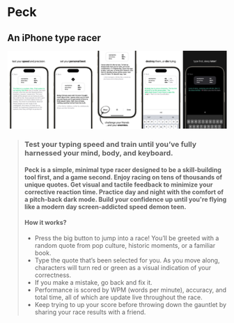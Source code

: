 # Peck
## An iPhone type racer
![Screenshot 1](assets/collage.png)

> ### Test your typing speed and train until you’ve fully harnessed your mind, body, and keyboard.
>
> #### Peck is a simple, minimal type racer designed to be a skill-building tool first, and a game second. Enjoy racing on tens of thousands of unique quotes. Get visual and tactile feedback to minimize your corrective reaction time. Practice day and night with the comfort of a pitch-back dark mode. Build your confidence up until you're flying like a modern day screen-addicted speed demon teen.
>
> #### How it works? 
> - Press the big button to jump into a race! You’ll be greeted with a random quote from pop culture, historic moments, or a familiar book. 
> - Type the quote that’s been selected for you. As you move along, characters will turn red or green as a visual indication of your correctness.
> - If you make a mistake, go back and fix it.
> - Performance is scored by WPM (words per minute), accuracy, and total time, all of which are update live throughout the race.
> - Keep trying to up your score before throwing down the gauntlet by sharing your race results with a friend.
